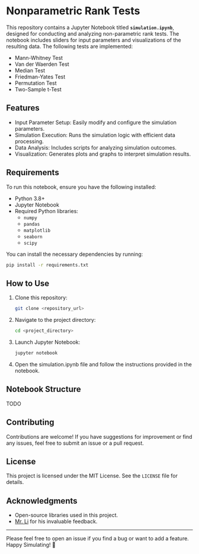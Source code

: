 # Nonparametric Rank Tests


This repository contains a Jupyter Notebook titled **`simulation.ipynb`**, designed for conducting and analyzing non-parametric rank tests. The notebook includes sliders for input parameters and visualizations of the resulting data. The following tests are implemented:

- Mann-Whitney Test
- Van der Waerden Test
- Median Test
- Friedman-Yates Test
- Permutation Test
- Two-Sample t-Test

## Features

- Input Parameter Setup: Easily modify and configure the simulation parameters.
- Simulation Execution: Runs the simulation logic with efficient data processing.
- Data Analysis: Includes scripts for analyzing simulation outcomes.
- Visualization: Generates plots and graphs to interpret simulation results.

## Requirements

To run this notebook, ensure you have the following installed:

- Python 3.8+
- Jupyter Notebook
- Required Python libraries:
  - `numpy`
  - `pandas`
  - `matplotlib`
  - `seaborn`
  - `scipy`

You can install the necessary dependencies by running:

```bash
pip install -r requirements.txt
```

## How to Use

1. Clone this repository:
   ```bash
   git clone <repository_url>
   ```
2. Navigate to the project directory:
    ```bash
    cd <project_directory>
    ```
3. Launch Jupyter Notebook:
    ```bash
    jupyter notebook
    ```
4. Open the simulation.ipynb file and follow the instructions provided in the notebook.

## Notebook Structure

TODO

## Contributing

Contributions are welcome! If you have suggestions for improvement or find any issues, feel free to submit an issue or a pull request.

## License

This project is licensed under the MIT License. See the `LICENSE` file for details.

## Acknowledgments

- Open-source libraries used in this project.
- [Mr. Li](https://scholar.google.com/citations?user=bfH3tUcAAAAJ) for his invaluable feedback.

---

Please feel free to open an issue if you find a bug or want to add a feature. Happy Simulating! 🎉
